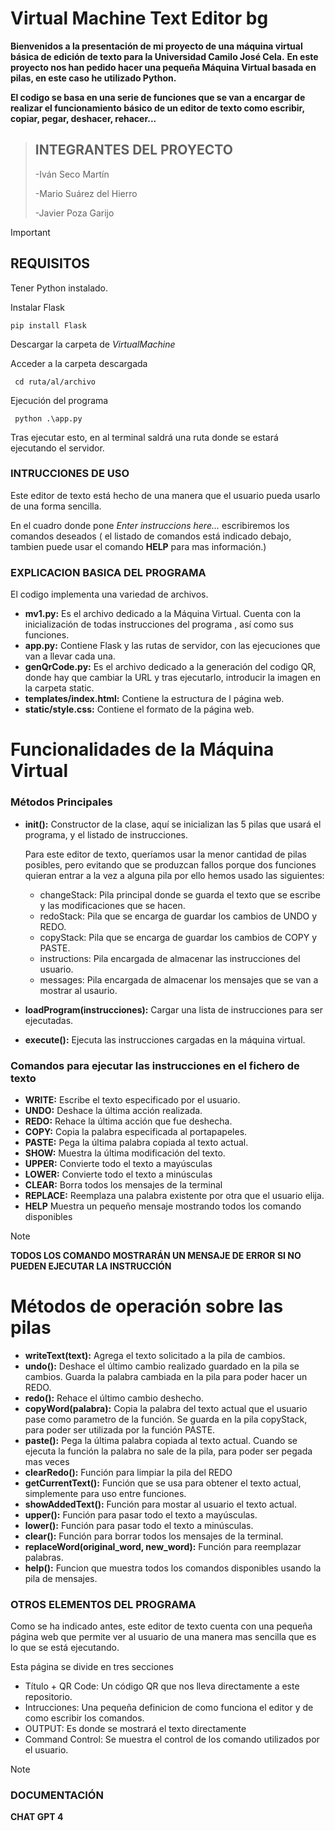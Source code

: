 # Virtual Machine Text Editor  bg
**Bienvenidos a la presentación de mi proyecto de una máquina virtual básica de edición de texto para la Universidad Camilo José Cela.** 
**En este proyecto nos han pedido hacer una pequeña Máquina Virtual basada en pilas, en este caso he utilizado Python.**

**El codigo se basa en una serie de funciones que se van a encargar de realizar el funcionamiento básico de un editor de texto como escribir, copiar, pegar, deshacer, rehacer...**


> ## INTEGRANTES DEL PROYECTO
>  -Iván Seco Martín
>
>  -Mario Suárez del Hierro
>
>  -Javier Poza Garijo

>[!IMPORTANT]
>## REQUISITOS
>Tener Python instalado.
>
>Instalar Flask
>
>     pip install Flask  
>
>Descargar la carpeta de *VirtualMachine*
>
>Acceder a la carpeta descargada
>
>      cd ruta/al/archivo
>
>Ejecución del programa
>
>      python .\app.py
>Tras ejecutar esto, en al terminal saldrá una ruta donde se estará ejecutando el servidor.

### INTRUCCIONES DE USO
Este editor de texto está hecho de una manera que el usuario pueda usarlo de una forma sencilla.

En el cuadro donde pone *Enter instruccions here...* escribiremos los comandos deseados ( el listado de comandos está indicado debajo, tambien puede usar el comando **HELP** para mas información.)  



>
### EXPLICACION BASICA DEL PROGRAMA
El codigo implementa una variedad de archivos.

  - **mv1.py:** Es el archivo dedicado a la Máquina Virtual. Cuenta con la inicialización de todas instrucciones del programa , así como sus funciones.
  - **app.py:** Contiene Flask y las rutas de servidor, con las ejecuciones que van a llevar cada una.
  - **genQrCode.py:** Es el archivo dedicado a la generación del codigo QR, donde hay que cambiar la URL y tras ejecutarlo, introducir la imagen en la carpeta static.
  - **templates/index.html:** Contiene la estructura de l página web.
  - **static/style.css:** Contiene el formato de la página web.
  

# Funcionalidades de la Máquina Virtual
### Métodos Principales

- **__init__():** Constructor de la clase, aquí se inicializan las 5 pilas que usará el programa, y el listado de instrucciones.
  
  Para este editor de texto, queríamos usar la menor cantidad de pilas posibles, pero evitando que se produzcan fallos porque dos funciones quieran entrar a la vez a alguna pila por ello hemos usado las       siguientes:
  - changeStack: Pila principal donde se guarda el texto que se escribe y las modificaciones que se hacen.
  - redoStack: Pila que se encarga de guardar los cambios de UNDO y REDO.
  - copyStack: Pila que se encarga de guardar los cambios de COPY y PASTE.
  - instructions: Pila encargada de almacenar las instrucciones del usuario.
  - messages: Pila encargada de almacenar los mensajes que se van a mostrar al usaurio.
      
- **loadProgram(instrucciones):** Cargar una lista de instrucciones para ser ejecutadas.
- **execute():** Ejecuta las instrucciones cargadas en la máquina virtual.

### Comandos para ejecutar las instrucciones en el fichero de texto
- **WRITE:** Escribe el texto especificado por el usuario.
- **UNDO:** Deshace la última acción realizada.
- **REDO:** Rehace la última acción que fue deshecha.
- **COPY:** Copia la palabra especificada al portapapeles.
- **PASTE:** Pega la última palabra copiada al texto actual.
- **SHOW:** Muestra la última modificación del texto.
- **UPPER:** Convierte todo el texto a mayúsculas
- **LOWER:** Convierte todo el texto a minúsculas
- **CLEAR:** Borra todos los mensajes de la terminal
- **REPLACE:** Reemplaza una palabra existente por otra que el usuario elija.
- **HELP** Muestra un pequeño mensaje mostrando todos los comando disponibles
>[!NOTE]
>**TODOS LOS COMANDO MOSTRARÁN UN MENSAJE DE ERROR SI NO PUEDEN EJECUTAR LA INSTRUCCIÓN**

# Métodos de operación sobre las pilas
- **writeText(text):**  Agrega el texto solicitado a la pila de cambios.
- **undo():**  Deshace el último cambio realizado guardado en la pila se cambios. Guarda la palabra cambiada en la pila para poder hacer un REDO.
- **redo():**  Rehace el último cambio deshecho.
- **copyWord(palabra):**  Copia la palabra del texto actual que el usuario pase como parametro de la función. Se guarda en la pila copyStack, para poder ser utilizada por la función PASTE.
- **paste():**   Pega la última palabra copiada al texto actual. Cuando se ejecuta la función la palabra no sale de la pila, para poder ser pegada mas veces
- **clearRedo():** Función para limpiar la pila del REDO
- **getCurrentText():**  Función que se usa para obtener el texto actual, simplemente para uso entre funciones.
- **showAddedText():** Función para mostar al usuario el texto actual.
- **upper():** Función para pasar todo el texto a mayúsculas.
- **lower():** Función para pasar todo el texto a minúsculas.
- **clear():** Función para borrar todos los mensajes de la terminal.
- **replaceWord(original_word, new_word):** Función para reemplazar palabras.
- **help():** Funcion que muestra todos los comandos disponibles usando la pila de mensajes.


### OTROS ELEMENTOS DEL PROGRAMA
Como se ha indicado antes, este editor de texto cuenta con una pequeña página web que permite ver al usuario de una manera mas sencilla que es lo que se está ejecutando.

Esta página se divide en tres secciones
  - Título + QR Code: Un código QR que nos lleva directamente a este repositorio.
  - Intrucciones: Una pequeña definicion de como funciona el editor y de como escribir los comandos.
  - OUTPUT: Es donde se mostrará el texto directamente
  - Command Control: Se muestra el control de los comando utilizados por el usuario.


>[!NOTE]
>### DOCUMENTACIÓN
> 
>
> **CHAT GPT 4**
